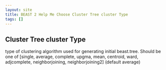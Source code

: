 ```yaml
---
layout: site
title: BEAST 2 Help Me Choose Cluster Tree cluster Type
tags: []
---
```


## Cluster Tree cluster Type

type of clustering algorithm used for generating initial beast.tree. Should be one of [single, average, complete, upgma, mean, centroid, ward, adjcomplete, neighborjoining, neighborjoining2] (default average)
